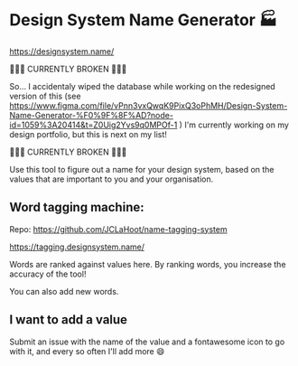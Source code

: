 # Design System Name Generator 🏭
https://designsystem.name/

🚧🚧🚧 CURRENTLY BROKEN 🚧🚧🚧

So... I accidentaly wiped the database while working on the redesigned version of this (see https://www.figma.com/file/vPnn3vxQwqK9PixQ3oPhMH/Design-System-Name-Generator-%F0%9F%8F%AD?node-id=1059%3A20414&t=Z0Uig2Yvs9q0MPOf-1 )
I'm currently working on my design portfolio, but this is next on my list!

🚧🚧🚧 CURRENTLY BROKEN 🚧🚧🚧


Use this tool to figure out a name for your design system, based on the values that are important to you and your organisation.

## Word tagging machine:
Repo: https://github.com/JCLaHoot/name-tagging-system

https://tagging.designsystem.name/

Words are ranked against values here. By ranking words, you increase the accuracy of the tool!

You can also add new words.

## I want to add a value
Submit an issue with the name of the value and a fontawesome icon to go with it, and every so often I'll add more 😄

